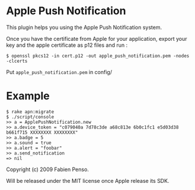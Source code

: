 Apple Push Notification
=====================

This plugin helps you using the Apple Push Notification system.

Once you have the certificate from Apple for your application, export your key
and the apple certificate as p12 files and run :

    $ openssl pkcs12 -in cert.p12 -out apple_push_notification.pem -nodes -clcerts

Put `apple_push_notification.pem` in config/

Example
=======

    $ rake apn:migrate
    $ ./script/console
    >> a = ApplePushNotification.new
    >> a.device_token = "c079040a 7d78c3de a68c813e 6b0c1fc1 e5d03d38 b661f715 XXXXXXXX XXXXXXXX"
    >> a.badge = 5
    >> a.sound = true
    >> a.alert = "foobar"
    >> a.send_notification
    => nil

Copyright (c) 2009 Fabien Penso.

Will be released under the MIT license once Apple release its SDK.
